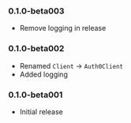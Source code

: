### 0.1.0-beta003
* Remove logging in release

### 0.1.0-beta002
* Renamed `Client` -> `Auth0Client`
* Added logging

### 0.1.0-beta001
* Initial release
